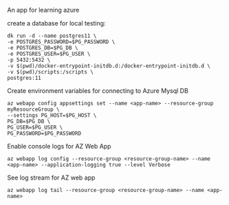 An app for learning azure

create a database for local testing:  
```
dk run -d --name postgres11 \
-e POSTGRES_PASSWORD=$PG_PASSWORD \
-e POSTGRES_DB=$PG_DB \
-e POSTGRES_USER=$PG_USER \
-p 5432:5432 \
-v $(pwd)/docker-entrypoint-initdb.d:/docker-entrypoint-initdb.d \
-v $(pwd)/scripts:/scripts \
postgres:11
```

Create environment  variables for connecting to Azure Mysql DB
```
az webapp config appsettings set --name <app-name> --resource-group myResourceGroup \
--settings PG_HOST=$PG_HOST \
PG_DB=$PG_DB \
PG_USER=$PG_USER \
PG_PASSWORD=$PG_PASSWORD 
```

Enable console logs for AZ Web App
```
az webapp log config --resource-group <resource-group-name> --name <app-name> --application-logging true --level Verbose
```

See log stream for AZ web app
```
az webapp log tail --resource-group <resource-group-name> --name <app-name>
```